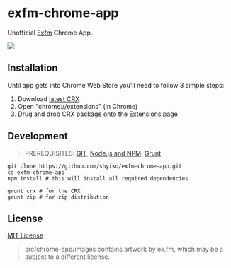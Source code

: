 # exfm-chrome-app

Unofficial [Exfm](http://ex.fm) Chrome App.

![](http://i.minus.com/jnIpMxWqaFP7e.png)

## Installation

Until app gets into Chrome Web Store you'll need to follow 3 simple steps:

1. Download [latest CRX](https://github.com/shyiko/exfm-chrome-app/releases)
2. Open "chrome://extensions" (in Chrome)
3. Drug and drop CRX package onto the Extensions page

## Development

> PREREQUISITES: [GIT](http://git-scm.com/downloads), [Node.js and NPM](https://github.com/joyent/node/wiki/Installing-Node.js-via-package-manager), [Grunt](https://github.com/gruntjs/grunt-cli)

    git clone https://github.com/shyiko/exfm-chrome-app.git
    cd exfm-chrome-app
    npm install # this will install all required dependencies

    grunt crx # for the CRX
    grunt zip # for zip distribution

## License

[MIT License](http://opensource.org/licenses/mit-license.php)

> src/chrome-app/images contains artwork by ex.fm, which may be a subject to a different license.